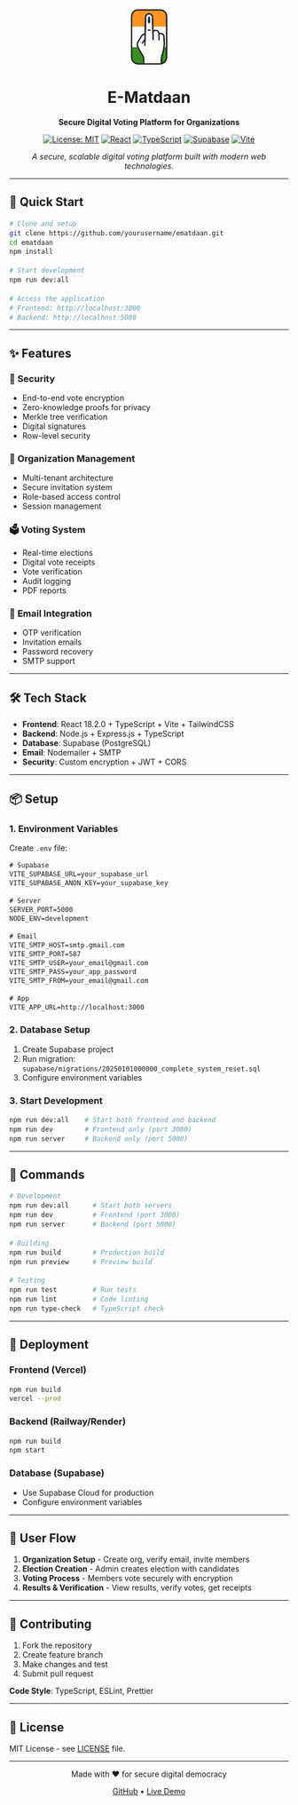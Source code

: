 <div align="center">
  <img src="public/logo.png" alt="E-Matdaan Logo" width="auto" height="100" />
  <h1>E-Matdaan</h1>
  <p><strong>Secure Digital Voting Platform for Organizations</strong></p>
  
  [![License: MIT](https://img.shields.io/badge/License-MIT-yellow.svg)](https://opensource.org/licenses/MIT)
  [![React](https://img.shields.io/badge/React-18.2.0-blue.svg)](https://reactjs.org/)
  [![TypeScript](https://img.shields.io/badge/TypeScript-5.2.2-blue.svg)](https://www.typescriptlang.org/)
  [![Supabase](https://img.shields.io/badge/Supabase-Latest-green.svg)](https://supabase.com/)
  [![Vite](https://img.shields.io/badge/Vite-5.4.19-purple.svg)](https://vitejs.dev/)
  
  <p align="center">
    <em>A secure, scalable digital voting platform built with modern web technologies.</em>
  </p>
</div>

---

## 🚀 Quick Start

```bash
# Clone and setup
git clone https://github.com/yourusername/ematdaan.git
cd ematdaan
npm install

# Start development
npm run dev:all

# Access the application
# Frontend: http://localhost:3000
# Backend: http://localhost:5000
```

---

## ✨ Features

### 🔐 **Security**
- End-to-end vote encryption
- Zero-knowledge proofs for privacy
- Merkle tree verification
- Digital signatures
- Row-level security

### 🏢 **Organization Management**
- Multi-tenant architecture
- Secure invitation system
- Role-based access control
- Session management

### 🗳️ **Voting System**
- Real-time elections
- Digital vote receipts
- Vote verification
- Audit logging
- PDF reports

### 📧 **Email Integration**
- OTP verification
- Invitation emails
- Password recovery
- SMTP support

---

## 🛠️ Tech Stack

- **Frontend**: React 18.2.0 + TypeScript + Vite + TailwindCSS
- **Backend**: Node.js + Express.js + TypeScript
- **Database**: Supabase (PostgreSQL)
- **Email**: Nodemailer + SMTP
- **Security**: Custom encryption + JWT + CORS

---

## 📦 Setup

### **1. Environment Variables**
Create `.env` file:
```env
# Supabase
VITE_SUPABASE_URL=your_supabase_url
VITE_SUPABASE_ANON_KEY=your_supabase_key

# Server
SERVER_PORT=5000
NODE_ENV=development

# Email
VITE_SMTP_HOST=smtp.gmail.com
VITE_SMTP_PORT=587
VITE_SMTP_USER=your_email@gmail.com
VITE_SMTP_PASS=your_app_password
VITE_SMTP_FROM=your_email@gmail.com

# App
VITE_APP_URL=http://localhost:3000
```

### **2. Database Setup**
1. Create Supabase project
2. Run migration: `supabase/migrations/20250101000000_complete_system_reset.sql`
3. Configure environment variables

### **3. Start Development**
```bash
npm run dev:all    # Start both frontend and backend
npm run dev        # Frontend only (port 3000)
npm run server     # Backend only (port 5000)
```

---

## 🔧 Commands

```bash
# Development
npm run dev:all      # Start both servers
npm run dev          # Frontend (port 3000)
npm run server       # Backend (port 5000)

# Building
npm run build        # Production build
npm run preview      # Preview build

# Testing
npm run test         # Run tests
npm run lint         # Code linting
npm run type-check   # TypeScript check
```

---

## 🚀 Deployment

### **Frontend (Vercel)**
```bash
npm run build
vercel --prod
```

### **Backend (Railway/Render)**
```bash
npm run build
npm start
```

### **Database (Supabase)**
- Use Supabase Cloud for production
- Configure environment variables

---

## 📱 User Flow

1. **Organization Setup** - Create org, verify email, invite members
2. **Election Creation** - Admin creates election with candidates
3. **Voting Process** - Members vote securely with encryption
4. **Results & Verification** - View results, verify votes, get receipts

---

## 🤝 Contributing

1. Fork the repository
2. Create feature branch
3. Make changes and test
4. Submit pull request

**Code Style**: TypeScript, ESLint, Prettier

---

## 📄 License

MIT License - see [LICENSE](LICENSE) file.

---

<div align="center">
  <p>Made with ❤️ for secure digital democracy</p>
  <p>
    <a href="https://github.com/yourusername/ematdaan">GitHub</a> •
    <a href="https://ematdaan.vercel.app">Live Demo</a>
  </p>
</div>
